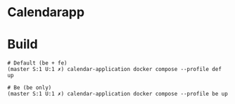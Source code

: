 # Calendarapp

# Build 

```
# Default (be + fe)
(master S:1 U:1 ✗) calendar-application docker compose --profile def up

# Be (be only)
(master S:1 U:1 ✗) calendar-application docker compose --profile be up
```
